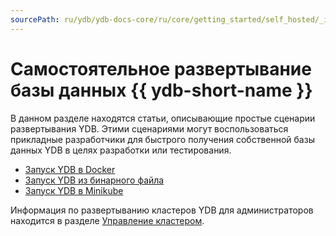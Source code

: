 ```yaml
---
sourcePath: ru/ydb/ydb-docs-core/ru/core/getting_started/self_hosted/_includes/index.md
---
```

# Самостоятельное развертывание базы данных {{ ydb-short-name }}

В данном разделе находятся статьи, описывающие простые сценарии развертывания YDB. Этими сценариями могут воспользоваться прикладные разработчики для быстрого получения собственной базы данных YDB в целях разработки или тестирования.

- [Запуск YDB в Docker](../ydb_docker.md)
- [Запуск YDB из бинарного файла](../ydb_local.md)
- [Запуск YDB в Minikube](../ydb_minikube.md)

Информация по развертыванию кластеров YDB для администраторов находится в разделе [Управление кластером](../../../cluster/index.md).

